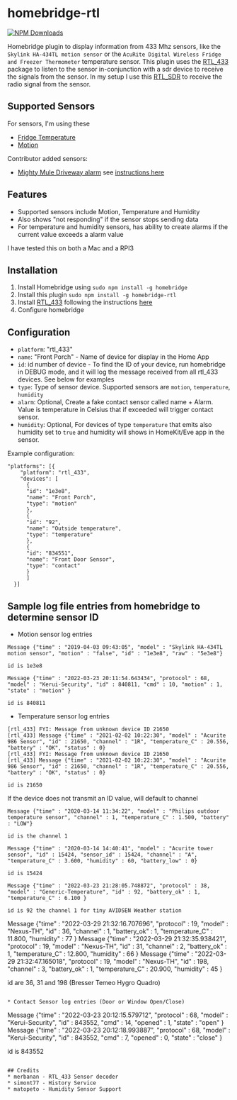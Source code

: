 # homebridge-rtl

[![NPM Downloads](https://img.shields.io/npm/dm/homebridge-rtl.svg?style=flat)](https://npmjs.org/package/homebridge-rtl)

Homebridge plugin to display information from 433 Mhz sensors, like the `Skylink HA-434TL motion sensor` or the `AcuRite Digital Wireless Fridge and Freezer Thermometer` temperature sensor.  This plugin uses the [RTL_433](https://github.com/merbanan/rtl_433) package to listen to the sensor in-conjunction with a sdr device to receive the signals from the sensor.  In my setup I use this [RTL_SDR](https://www.amazon.ca/gp/product/B00PAGS0HO/ref=ppx_yo_dt_b_asin_title_o07_s00?ie=UTF8&psc=1) to receive the radio signal from the sensor.

## Supported Sensors
For sensors, I'm using these

* [Fridge Temperature](https://www.amazon.ca/gp/product/B004QJVU78/ref=ppx_yo_dt_b_asin_title_o01_s00?ie=UTF8&psc=1)
* [Motion](https://www.amazon.ca/gp/product/B003CWGDTK/ref=ppx_yo_dt_b_asin_title_o05_s00?ie=UTF8&psc=1)

Contributor added sensors:
* [Mighty Mule Driveway alarm](https://www.amazon.com/Mighty-Mule-Wireless-Driveway-FM231/dp/B003765W0W) see [instructions here](MIGHTY-MULE-DRIVEWAY-ALARM-INSTRUCTIONS.md)

## Features
* Supported sensors include Motion, Temperature and Humidity
* Also shows "not responding" if the sensor stops sending data
* For temperature and humidity sensors, has ability to create alarms if the current value exceeds a alarm value

I have tested this on both a Mac and a RPI3

## Installation
1.	Install Homebridge using
`sudo npm install -g homebridge`
2.	Install this plugin
`sudo npm install -g homebridge-rtl`
3.	Install [RTL_433](https://github.com/merbanan/rtl_433) following the instructions [here](https://github.com/merbanan/rtl_433#installation-instructions)
4. Configure homebridge

## Configuration
* `platform`: "rtl_433"
* `name`: "Front Porch" - Name of device for display in the Home App
* `id`: id number of device - To find the ID of your device, run homebridge in DEBUG mode, and it will log the message received from all rtl_433 devices.  See below for examples
* `type`: Type of sensor device.  Supported sensors are `motion`, `temperature`, `humidity`
* `alarm`: Optional, Create a fake contact sensor called name + Alarm.  Value is temperature in Celsius that if exceeded will trigger contact sensor.
* `humidity`: Optional, For devices of type `temperature` that emits also humidity set to `true` and humidity will shows in HomeKit/Eve app in the sensor.

Example configuration:

```
"platforms": [{
    "platform": "rtl_433",
    "devices": [
      {
      "id": "1e3e8",
      "name": "Front Porch",
      "type": "motion"
      },
      {
      "id": "92",
      "name": "Outside temperature",
      "type": "temperature"
      },
      {
      "id": "834551",
      "name": "Front Door Sensor",
      "type": "contact"
      }
	  ]
  }]
```

## Sample log file entries from homebridge to determine sensor ID

* Motion sensor log entries

```
Message {"time" : "2019-04-03 09:43:05", "model" : "Skylink HA-434TL motion sensor", "motion" : "false", "id" : "1e3e8", "raw" : "5e3e8"}

id is 1e3e8

Message {"time" : "2022-03-23 20:11:54.643434", "protocol" : 68, "model" : "Kerui-Security", "id" : 840811, "cmd" : 10, "motion" : 1, "state" : "motion" }

id is 840811
```

* Temperature sensor log entries

```
[rtl_433] FYI: Message from unknown device ID 21650
[rtl_433] Message {"time" : "2021-02-02 10:22:30", "model" : "Acurite 986 Sensor", "id" : 21650, "channel" : "1R", "temperature_C" : 20.556, "battery" : "OK", "status" : 0}
[rtl_433] FYI: Message from unknown device ID 21650
[rtl_433] Message {"time" : "2021-02-02 10:22:30", "model" : "Acurite 986 Sensor", "id" : 21650, "channel" : "1R", "temperature_C" : 20.556, "battery" : "OK", "status" : 0}

id is 21650
```

If the device does not transmit an ID value, will default to channel

```
Message {"time" : "2020-03-14 11:34:22", "model" : "Philips outdoor temperature sensor", "channel" : 1, "temperature_C" : 1.500, "battery" : "LOW"}

id is the channel 1
```

```
Message {"time" : "2020-03-14 14:40:41", "model" : "Acurite tower sensor", "id" : 15424, "sensor_id" : 15424, "channel" : "A", "temperature_C" : 3.600, "humidity" : 60, "battery_low" : 0}

id is 15424
```

```
Message {"time" : "2022-03-23 21:28:05.748872", "protocol" : 38, "model" : "Generic-Temperature", "id" : 92, "battery_ok" : 1, "temperature_C" : 6.100 }

id is 92 the channel 1 for tiny AVIDSEN Weather station
```

Message {"time" : "2022-03-29 21:32:16.707696", "protocol" : 19, "model" : "Nexus-TH", "id" : 36, "channel" : 1, "battery_ok" : 1, "temperature_C" : 11.800, "humidity" : 77 }
Message {"time" : "2022-03-29 21:32:35.938421", "protocol" : 19, "model" : "Nexus-TH", "id" : 31, "channel" : 2, "battery_ok" : 1, "temperature_C" : 12.800, "humidity" : 66 }
Message {"time" : "2022-03-29 21:32:47.165018", "protocol" : 19, "model" : "Nexus-TH", "id" : 198, "channel" : 3, "battery_ok" : 1, "temperature_C" : 20.900, "humidity" : 45 }

id are 36, 31 and 198 (Bresser Temeo Hygro Quadro)
```

* Contact Sensor log entries (Door or Window Open/Close)

```
Message {"time" : "2022-03-23 20:12:15.579712", "protocol" : 68, "model" : "Kerui-Security", "id" : 843552, "cmd" : 14, "opened" : 1, "state" : "open" }
Message {"time" : "2022-03-23 20:12:18.993887", "protocol" : 68, "model" : "Kerui-Security", "id" : 843552, "cmd" : 7, "opened" : 0, "state" : "close" }

id is 843552
```

## Credits
* merbanan - RTL_433 Sensor decoder
* simont77 - History Service
* matopeto - Humidity Sensor Support
